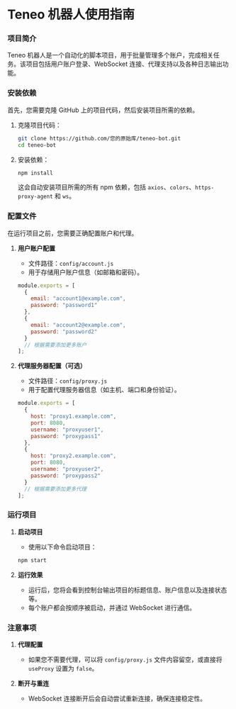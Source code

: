 # Teneo 机器人使用指南



### 项目简介
Teneo 机器人是一个自动化的脚本项目，用于批量管理多个账户，完成相关任务。该项目包括用户账户登录、WebSocket 连接、代理支持以及各种日志输出功能。

### 安装依赖

首先，您需要克隆 GitHub 上的项目代码，然后安装项目所需的依赖。

1. 克隆项目代码：
   ```bash
   git clone https://github.com/您的原始库/teneo-bot.git
   cd teneo-bot
   ```

2. 安装依赖：
   ```bash
   npm install
   ```
   这会自动安装项目所需的所有 npm 依赖，包括 `axios`、`colors`、`https-proxy-agent` 和 `ws`。

### 配置文件
在运行项目之前，您需要正确配置账户和代理。

1. **用户账户配置**
   - 文件路径：`config/account.js`
   - 用于存储用户账户信息（如邮箱和密码）。
   ```javascript
   module.exports = [
     {
       email: "account1@example.com",
       password: "password1"
     },
     {
       email: "account2@example.com",
       password: "password2"
     }
     // 根据需要添加更多账户
   ];
   ```

2. **代理服务器配置（可选）**
   - 文件路径：`config/proxy.js`
   - 用于配置代理服务器信息（如主机、端口和身份验证）。
   ```javascript
   module.exports = [
     {
       host: "proxy1.example.com",
       port: 8080,
       username: "proxyuser1",
       password: "proxypass1"
     },
     {
       host: "proxy2.example.com",
       port: 8080,
       username: "proxyuser2",
       password: "proxypass2"
     }
     // 根据需要添加更多代理
   ];
   ```

### 运行项目

1. **启动项目**
   - 使用以下命令启动项目：
   ```bash
   npm start
   ```

2. **运行效果**
   - 运行后，您将会看到控制台输出项目的标题信息、账户信息以及连接状态等。
   - 每个账户都会按顺序被启动，并通过 WebSocket 进行通信。



### 注意事项



1. **代理配置**
   - 如果您不需要代理，可以将 `config/proxy.js` 文件内容留空，或直接将 `useProxy` 设置为 `false`。

2. **断开与重连**
   - WebSocket 连接断开后会自动尝试重新连接，确保连接稳定性。

